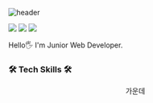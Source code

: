 <!--
**seungwanRyu01/seungwanRyu01** is a ✨ _special_ ✨ repository because its `README.md` (this file) appears on your GitHub profile.

Here are some ideas to get you started:

- 🔭 I’m currently working on ...
- 🌱 I’m currently learning ...
- 👯 I’m looking to collaborate on ...
- 🤔 I’m looking for help with ...
- 💬 Ask me about ...
- 📫 How to reach me: ...
- 😄 Pronouns: ...
- ⚡ Fun fact: ...
-->

![header](https://capsule-render.vercel.app/api?type=slice&color=auto&height=300&section=header&text=Seungwan%20Ryu&fontSize=90)

<img src="https://img.shields.io/badge/seungwan6255@gmail.com-EA4335?style=flat-square&logo=Gmail&logoColor=white"/> <a href="https://velog.io/@ryu0114"><img src="https://img.shields.io/badge/-Velog-20c997?style=flat"/></a> <a href="https://www.instagram.com/spider_wani/"><img src="https://img.shields.io/badge/-Instagram-E4405F?style=flat-square&logo=Instagram&logoColor=white"/></a>

Hello🖐 I'm Junior Web Developer.


### 🛠 Tech Skills 🛠
<center>가운데</center>
